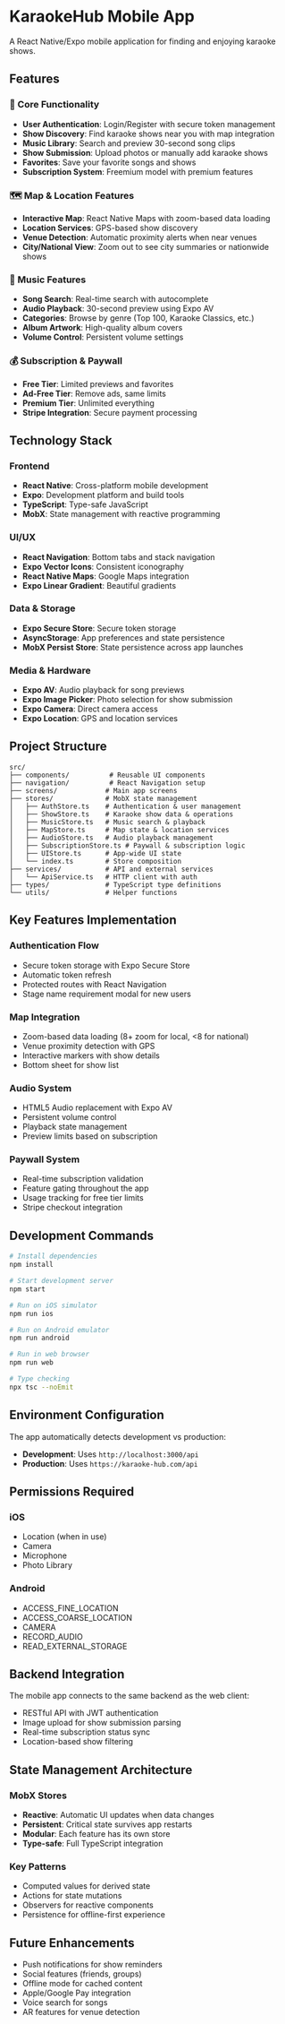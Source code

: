 # KaraokeHub Mobile App

A React Native/Expo mobile application for finding and enjoying karaoke shows.

## Features

### 🎤 Core Functionality

- **User Authentication**: Login/Register with secure token management
- **Show Discovery**: Find karaoke shows near you with map integration
- **Music Library**: Search and preview 30-second song clips
- **Show Submission**: Upload photos or manually add karaoke shows
- **Favorites**: Save your favorite songs and shows
- **Subscription System**: Freemium model with premium features

### 🗺️ Map & Location Features

- **Interactive Map**: React Native Maps with zoom-based data loading
- **Location Services**: GPS-based show discovery
- **Venue Detection**: Automatic proximity alerts when near venues
- **City/National View**: Zoom out to see city summaries or nationwide shows

### 🎵 Music Features

- **Song Search**: Real-time search with autocomplete
- **Audio Playback**: 30-second preview using Expo AV
- **Categories**: Browse by genre (Top 100, Karaoke Classics, etc.)
- **Album Artwork**: High-quality album covers
- **Volume Control**: Persistent volume settings

### 💰 Subscription & Paywall

- **Free Tier**: Limited previews and favorites
- **Ad-Free Tier**: Remove ads, same limits
- **Premium Tier**: Unlimited everything
- **Stripe Integration**: Secure payment processing

## Technology Stack

### Frontend

- **React Native**: Cross-platform mobile development
- **Expo**: Development platform and build tools
- **TypeScript**: Type-safe JavaScript
- **MobX**: State management with reactive programming

### UI/UX

- **React Navigation**: Bottom tabs and stack navigation
- **Expo Vector Icons**: Consistent iconography
- **React Native Maps**: Google Maps integration
- **Expo Linear Gradient**: Beautiful gradients

### Data & Storage

- **Expo Secure Store**: Secure token storage
- **AsyncStorage**: App preferences and state persistence
- **MobX Persist Store**: State persistence across app launches

### Media & Hardware

- **Expo AV**: Audio playback for song previews
- **Expo Image Picker**: Photo selection for show submission
- **Expo Camera**: Direct camera access
- **Expo Location**: GPS and location services

## Project Structure

```
src/
├── components/          # Reusable UI components
├── navigation/          # React Navigation setup
├── screens/            # Main app screens
├── stores/             # MobX state management
│   ├── AuthStore.ts    # Authentication & user management
│   ├── ShowStore.ts    # Karaoke show data & operations
│   ├── MusicStore.ts   # Music search & playback
│   ├── MapStore.ts     # Map state & location services
│   ├── AudioStore.ts   # Audio playback management
│   ├── SubscriptionStore.ts # Paywall & subscription logic
│   ├── UIStore.ts      # App-wide UI state
│   └── index.ts        # Store composition
├── services/           # API and external services
│   └── ApiService.ts   # HTTP client with auth
├── types/              # TypeScript type definitions
└── utils/              # Helper functions
```

## Key Features Implementation

### Authentication Flow

- Secure token storage with Expo Secure Store
- Automatic token refresh
- Protected routes with React Navigation
- Stage name requirement modal for new users

### Map Integration

- Zoom-based data loading (8+ zoom for local, <8 for national)
- Venue proximity detection with GPS
- Interactive markers with show details
- Bottom sheet for show list

### Audio System

- HTML5 Audio replacement with Expo AV
- Persistent volume control
- Playback state management
- Preview limits based on subscription

### Paywall System

- Real-time subscription validation
- Feature gating throughout the app
- Usage tracking for free tier limits
- Stripe checkout integration

## Development Commands

```bash
# Install dependencies
npm install

# Start development server
npm start

# Run on iOS simulator
npm run ios

# Run on Android emulator
npm run android

# Run in web browser
npm run web

# Type checking
npx tsc --noEmit
```

## Environment Configuration

The app automatically detects development vs production:

- **Development**: Uses `http://localhost:3000/api`
- **Production**: Uses `https://karaoke-hub.com/api`

## Permissions Required

### iOS

- Location (when in use)
- Camera
- Microphone
- Photo Library

### Android

- ACCESS_FINE_LOCATION
- ACCESS_COARSE_LOCATION
- CAMERA
- RECORD_AUDIO
- READ_EXTERNAL_STORAGE

## Backend Integration

The mobile app connects to the same backend as the web client:

- RESTful API with JWT authentication
- Image upload for show submission parsing
- Real-time subscription status sync
- Location-based show filtering

## State Management Architecture

### MobX Stores

- **Reactive**: Automatic UI updates when data changes
- **Persistent**: Critical state survives app restarts
- **Modular**: Each feature has its own store
- **Type-safe**: Full TypeScript integration

### Key Patterns

- Computed values for derived state
- Actions for state mutations
- Observers for reactive components
- Persistence for offline-first experience

## Future Enhancements

- Push notifications for show reminders
- Social features (friends, groups)
- Offline mode for cached content
- Apple/Google Pay integration
- Voice search for songs
- AR features for venue detection
